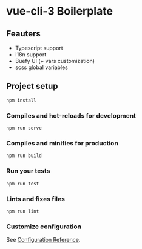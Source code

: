 # vue-cli-3 Boilerplate

## Feauters
- Typescript support
- i18n support
- Buefy UI (+ vars customization)
- scss global variables

## Project setup
```
npm install
```

### Compiles and hot-reloads for development
```
npm run serve
```

### Compiles and minifies for production
```
npm run build
```

### Run your tests
```
npm run test
```

### Lints and fixes files
```
npm run lint
```

### Customize configuration
See [Configuration Reference](https://cli.vuejs.org/config/).
